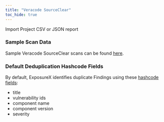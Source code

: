 ```yaml
---
title: "Veracode SourceClear"
toc_hide: true
---
```

Import Project CSV or JSON report

### Sample Scan Data
Sample Veracode SourceClear scans can be found [here](https://github.com/ExposureX/django-ExposureX/tree/master/unittests/scans/veracode_sca).

### Default Deduplication Hashcode Fields
By default, ExposureX identifies duplicate Findings using these [hashcode fields](https://docs.exposurex.com/en/working_with_findings/finding_deduplication/about_deduplication/):

- title
- vulnerability ids
- component name
- component version
- severity
